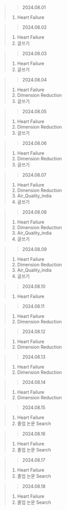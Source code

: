 > > 2024.08.01
> 1. Heart Failure

> > 2024.08.02
> 1. Heart Failure
> 2. 글쓰기

> > 2024.08.03
> 1. Heart Failure
> 2. 글쓰기

> > 2024.08.04
> 1. Heart Failure
> 2. Dimension Reduction
> 3. 글쓰기

> > 2024.08.05
> 1. Heart Failure
> 2. Dimension Reduction
> 3. 글쓰기

> > 2024.08.06
> 1. Heart Failure
> 2. Dimension Reduction
> 3. 글쓰기

> > 2024.08.07
> 1. Heart Failure
> 2. Dimension Reduction
> 3. Air_Quality_india
> 4. 글쓰기

> > 2024.08.08
> 1. Heart Failure
> 2. Dimension Reduction
> 3. Air_Quality_india
> 4. 글쓰기

> > 2024.08.09
> 1. Heart Failure
> 2. Dimension Reduction
> 3. Air_Quality_india
> 4. 글쓰기

> > 2024.08.10
> 1. Heart Failure

> > 2024.08.11
> 1. Heart Failure
> 2. Dimension Reduction

> > 2024.08.12
> 1. Heart Failure
> 2. Dimension Reduction

> > 2024.08.13
> 1. Heart Failure
> 2. Dimension Reduction

> > 2024.08.14
> 1. Heart Failure
> 2. Dimension Reduction

> > 2024.08.15
> 1. Heart Failure
> 2. 졸업 논문 Search

> > 2024.08.16
> 1. Heart Failure
> 2. 졸업 논문 Search

> > 2024.08.17
> 1. Heart Failure
> 2. 졸업 논문 Search

> > 2024.08.18
> 1. Heart Failure
> 2. 졸업 논문 Search
